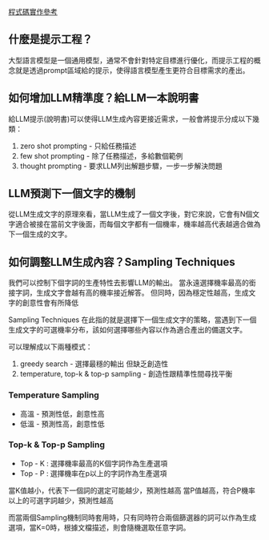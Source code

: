 [程式碼實作參考](https://www.kaggle.com/code/markishere/day-1-prompting)

## 什麼是提示工程？

大型語言模型是一個通用模型，通常不會針對特定目標進行優化，而提示工程的概念就是透過prompt區域給的提示，使得語言模型產生更符合目標需求的產出。

## 如何增加LLM精準度？給LLM一本說明書

給LLM提示(說明書)可以使得LLM生成內容更接近需求，一般會將提示分成以下幾類：

1. zero shot prompting - 只給任務描述
2. few shot prompting - 除了任務描述，多給數個範例
3. thought prompting -  要求LLM列出解題步驟，一步一步解決問題

## LLM預測下一個文字的機制

從LLM生成文字的原理來看，當LLM生成了一個文字後，對它來說，它會有N個文字適合被接在當前文字後面，而每個文字都有一個機率，機率越高代表越適合做為下一個生成的文字。

## 如何調整LLM生成內容？Sampling Techniques

我們可以控制下個字詞的生產特性去影響LLM的輸出。
當永遠選擇機率最高的銜接字詞，生成文字會越有高的機率接近解答。
但同時，因為穩定性越高，生成文字的創意性會有所降低

Sampling Techniques 在此指的就是選擇下一個生成文字的策略，當遇到下一個生成文字的可選機率分布，該如何選擇哪些內容以作為適合產出的備選文字。

可以理解成以下兩種模式：

1. greedy search - 選擇最穩的輸出 但缺乏創造性
2. temperature, top-k & top-p sampling - 創造性跟精準性間尋找平衡

### Temperature Sampling 

- 高溫 - 預測性低，創意性高
- 低溫 - 預測性高，創意性低

### Top-k & Top-p Sampling

- Top - K : 選擇機率最高的K個字詞作為生產選項
- Top - P : 選擇機率在p以上的字詞作為生產選項

當K值越小，代表下一個詞的選定可能越少，預測性越高
當P值越高，符合P機率以上的可選字詞越少，預測性越高

而當兩個Sampling機制同時套用時，只有同時符合兩個篩選器的詞可以作為生成選項，當K=0時，根據文檔描述，則會隨機選取任意字詞。

